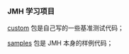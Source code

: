 ### JMH 学习项目

[custom](https://github.com/haihuiyang/jmh-study/tree/master/src/main/java/org/openjdk/jmh/custom) 包是自己写的一些基准测试代码；

[samples](https://github.com/haihuiyang/jmh-study/tree/master/src/main/java/org/openjdk/jmh/samples) 包是 JMH 本身的样例代码；